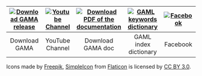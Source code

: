 
| [![Download GAMA release](https://github)](Download) | [![Youtube Channel](https://github)](http://www) | [![Download PDF of the documentation](https://github)](https://github) | [![GAML keywords dictionary](https://github)](Index) | [![Facebook](https://github)](https://www)
| :-----------: |:---------------:| :---------------:|:----------:| :------: |
| Download GAMA | YouTube Channel | Download GAMA doc| GAML index dictionary | Facebook |



Icons made by [Freepik](http://www), [SimpleIcon](http://www) from [Flaticon](http://www) is licensed by [CC BY 3.0](http://creativecommons).